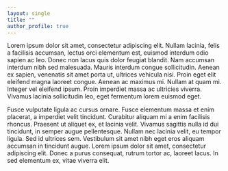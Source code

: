 ```yaml
---
layout: single
title: ""
author_profile: true
---
```

Lorem ipsum dolor sit amet, consectetur adipiscing elit. Nullam lacinia, felis a facilisis accumsan, lectus orci elementum est, euismod interdum odio sapien ac leo. Donec non lacus quis dolor feugiat blandit. Nam accumsan interdum nibh sed malesuada. Mauris interdum congue sollicitudin. Aenean ex sapien, venenatis sit amet porta ut, ultrices vehicula nisi. Proin eget elit eleifend magna laoreet congue. Aenean ac maximus mi. Nullam at quam mi. Integer vel eleifend ipsum. Proin imperdiet massa ac ultricies viverra. Vivamus lacinia sollicitudin leo, eget fermentum lorem euismod eget.

Fusce vulputate ligula ac cursus ornare. Fusce elementum massa et enim placerat, a imperdiet velit tincidunt. Curabitur aliquam mi a enim facilisis rhoncus. Praesent ut aliquet ex, et lacinia velit. Vivamus sagittis nulla id dui tincidunt, in semper augue pellentesque. Nullam nec lacinia velit, eu tempor ligula. Sed id ultrices sem. Vestibulum sit amet nibh eget eros aliquam accumsan in tincidunt augue. Lorem ipsum dolor sit amet, consectetur adipiscing elit. Donec a purus consequat, rutrum tortor ac, laoreet lacus. In sed elementum ex, vitae viverra elit.


